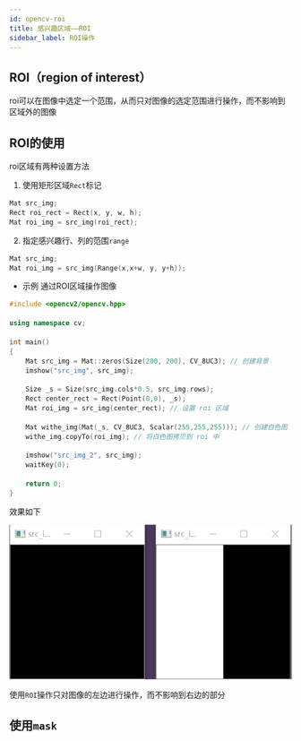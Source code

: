 ```yaml
---
id: opencv-roi
title: 感兴趣区域——ROI
sidebar_label: ROI操作
---
```

## ROI（region of interest）
roi可以在图像中选定一个范围，从而只对图像的选定范围进行操作，而不影响到区域外的图像
## ROI的使用
roi区域有两种设置方法
1. 使用矩形区域`Rect`标记

``` cpp
Mat src_img;
Rect roi_rect = Rect(x, y, w, h);
Mat roi_img = src_img(roi_rect);
```

2. 指定感兴趣行、列的范围`range`

``` cpp
Mat src_img;
Mat roi_img = src_img(Range(x,x+w, y, y+h));
```

- 示例
通过ROI区域操作图像
``` cpp
#include <opencv2/opencv.hpp>

using namespace cv;

int main()
{
    Mat src_img = Mat::zeros(Size(200, 200), CV_8UC3); // 创建背景
    imshow("src_img", src_img);
    
    Size _s = Size(src_img.cols*0.5, src_img.rows);
    Rect center_rect = Rect(Point(0,0), _s);
    Mat roi_img = src_img(center_rect); // 设置 roi 区域
    
    Mat withe_img(Mat(_s, CV_8UC3, Scalar(255,255,255))); // 创建白色图
    withe_img.copyTo(roi_img); // 将白色图拷贝到 roi 中
    
    imshow("src_img_2", src_img);
    waitKey(0);
    
    return 0;
}
```
效果如下

![](https://raw.githubusercontent.com/rcxxx/my-img/main/img/screenshot/opencv-roi.png
)

使用`ROI`操作只对图像的左边进行操作，而不影响到右边的部分

## 使用`mask`
